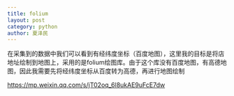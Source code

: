 ```yaml
---
title: folium
layout: post
category: python
author: 夏泽民
---
```

在采集到的数据中我们可以看到有经纬度坐标（百度地图），这里我的目标是将店地址绘制到地图上，采用的是folium绘图库。由于这个库没有百度地图，有高德地图，因此我需要先将经纬度坐标从百度转为高德，再进行地图绘制
<!-- more -->
https://mp.weixin.qq.com/s/jT02oq_6l8ukAE9uFcE7dw
